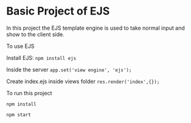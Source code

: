 # Basic Project of EJS
In this project the EJS template engine is used to take normal input and show to the client side. 

To use EJS

Install EJS:
`npm install ejs`

Inside the server
`app.set('view engine', 'ejs');`

Create index.ejs inside views folder
`res.render('index',{});`

To run this project

`npm install`
 
 `npm start`
